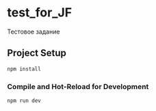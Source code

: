 # test_for_JF

Тестовое задание

## Project Setup

```sh
npm install
```

### Compile and Hot-Reload for Development

```sh
npm run dev
```

